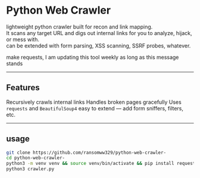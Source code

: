 # Python Web Crawler

lightweight python crawler built for recon and link mapping.  
It scans any target URL and digs out internal links for you to analyze, hijack, or mess with.  
can be extended with form parsing, XSS scanning, SSRF probes, whatever.

make requests, I am updating this tool weekly as long as this message stands

---

## Features

Recursively crawls internal links
Handles broken pages gracefully
Uses `requests` and `BeautifulSoup4`
easy to extend — add form sniffers, filters, etc.

---

## usage

```bash
git clone https://github.com/ransomww329/python-web-crawler-
cd python-web-crawler-
python3 -m venv venv && source venv/bin/activate && pip install requests beautifulsoup4
python3 crawler.py
